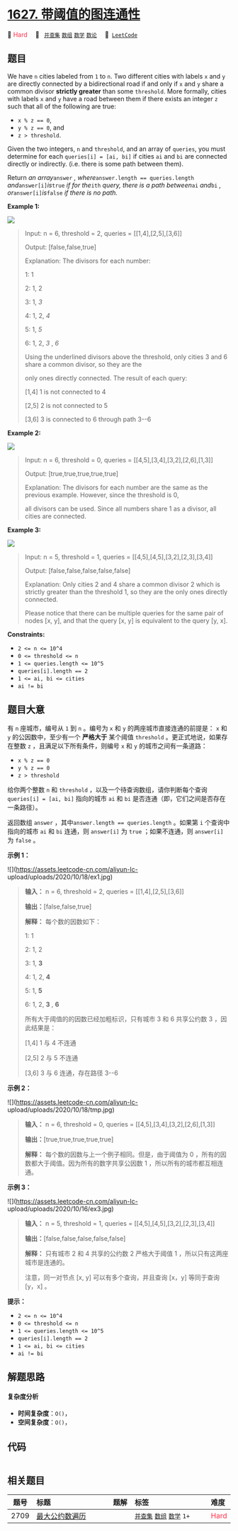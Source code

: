 # [1627. 带阈值的图连通性](https://leetcode.com/problems/graph-connectivity-with-threshold)

🔴 <font color=#ff334b>Hard</font>&emsp; 🔖&ensp; [`并查集`](/leetcode/outline/tag/union-find.md) [`数组`](/leetcode/outline/tag/array.md) [`数学`](/leetcode/outline/tag/math.md) [`数论`](/leetcode/outline/tag/number-theory.md)&emsp; 🔗&ensp;[`LeetCode`](https://leetcode.com/problems/graph-connectivity-with-threshold)

## 题目

We have `n` cities labeled from `1` to `n`. Two different cities with labels
`x` and `y` are directly connected by a bidirectional road if and only if `x`
and `y` share a common divisor **strictly greater** than some `threshold`.
More formally, cities with labels `x` and `y` have a road between them if
there exists an integer `z` such that all of the following are true:

  * `x % z == 0`,
  * `y % z == 0`, and
  * `z > threshold`.

Given the two integers, `n` and `threshold`, and an array of `queries`, you
must determine for each `queries[i] = [ai, bi]` if cities `ai` and `bi` are
connected directly or indirectly. (i.e. there is some path between them).

Return _an array_`answer` _, where_`answer.length == queries.length`
_and_`answer[i]`_is_`true` _if for the_`ith` _query, there is a path
between_`ai` _and_`bi` _, or_`answer[i]`_is_`false` _if there is no path._



**Example 1:**

![](https://assets.leetcode.com/uploads/2020/10/09/ex1.jpg)

> Input: n = 6, threshold = 2, queries = [[1,4],[2,5],[3,6]]
> 
> Output: [false,false,true]
> 
> Explanation: The divisors for each number:
> 
> 1:   1
> 
> 2:   1, 2
> 
> 3:   1, _3_
> 
> 4:   1, 2, _4_
> 
> 5:   1, _5_
> 
> 6:   1, 2, _3_ , _6_
> 
> Using the underlined divisors above the threshold, only cities 3 and 6 share a common divisor, so they are the
> 
> only ones directly connected. The result of each query:
> 
> [1,4]   1 is not connected to 4
> 
> [2,5]   2 is not connected to 5
> 
> [3,6]   3 is connected to 6 through path 3--6

**Example 2:**

![](https://assets.leetcode.com/uploads/2020/10/10/tmp.jpg)

> Input: n = 6, threshold = 0, queries = [[4,5],[3,4],[3,2],[2,6],[1,3]]
> 
> Output: [true,true,true,true,true]
> 
> Explanation: The divisors for each number are the same as the previous example. However, since the threshold is 0,
> 
> all divisors can be used. Since all numbers share 1 as a divisor, all cities are connected.

**Example 3:**

![](https://assets.leetcode.com/uploads/2020/10/17/ex3.jpg)

> Input: n = 5, threshold = 1, queries = [[4,5],[4,5],[3,2],[2,3],[3,4]]
> 
> Output: [false,false,false,false,false]
> 
> Explanation: Only cities 2 and 4 share a common divisor 2 which is strictly greater than the threshold 1, so they are the only ones directly connected.
> 
> Please notice that there can be multiple queries for the same pair of nodes [x, y], and that the query [x, y] is equivalent to the query [y, x].

**Constraints:**

  * `2 <= n <= 10^4`
  * `0 <= threshold <= n`
  * `1 <= queries.length <= 10^5`
  * `queries[i].length == 2`
  * `1 <= ai, bi <= cities`
  * `ai != bi`


## 题目大意

有 `n` 座城市，编号从 `1` 到 `n` 。编号为 `x` 和 `y` 的两座城市直接连通的前提是： `x` 和 `y` 的公因数中，至少有一个
**严格大于** 某个阈值 `threshold` 。更正式地说，如果存在整数 `z` ，且满足以下所有条件，则编号 `x` 和 `y`
的城市之间有一条道路：

  * `x % z == 0`
  * `y % z == 0`
  * `z > threshold`

给你两个整数 `n` 和 `threshold` ，以及一个待查询数组，请你判断每个查询` queries[i] = [ai, bi]` 指向的城市
`ai` 和 `bi` 是否连通（即，它们之间是否存在一条路径）。

返回数组 `answer` ，其中`answer.length == queries.length` 。如果第 `i` 个查询中指向的城市 `ai` 和
`bi` 连通，则 `answer[i]` 为 `true` ；如果不连通，则 `answer[i]` 为 `false` 。

**示例 1：**

![](https://assets.leetcode-cn.com/aliyun-lc-
upload/uploads/2020/10/18/ex1.jpg)

> 
> 
> 
> 
> 
> **输入：** n = 6, threshold = 2, queries = [[1,4],[2,5],[3,6]]
> 
> **输出：**[false,false,true]
> 
> **解释：** 每个数的因数如下：
> 
> 1:   1
> 
> 2:   1, 2
> 
> 3:   1, **3**
> 
> 4:   1, 2, **4**
> 
> 5:   1, **5**
> 
> 6:   1, 2, **3** , **6**
> 
> 所有大于阈值的的因数已经加粗标识，只有城市 3 和 6 共享公约数 3 ，因此结果是： 
> 
> [1,4]   1 与 4 不连通
> 
> [2,5]   2 与 5 不连通
> 
> [3,6]   3 与 6 连通，存在路径 3--6
> 
> 

**示例 2：**

![](https://assets.leetcode-cn.com/aliyun-lc-
upload/uploads/2020/10/18/tmp.jpg)

> 
> 
> 
> 
> 
> **输入：** n = 6, threshold = 0, queries = [[4,5],[3,4],[3,2],[2,6],[1,3]]
> 
> **输出：**[true,true,true,true,true]
> 
> **解释：** 每个数的因数与上一个例子相同。但是，由于阈值为 0 ，所有的因数都大于阈值。因为所有的数字共享公因数 1 ，所以所有的城市都互相连通。
> 
> 

**示例 3：**

![](https://assets.leetcode-cn.com/aliyun-lc-
upload/uploads/2020/10/16/ex3.jpg)

> 
> 
> 
> 
> 
> **输入：** n = 5, threshold = 1, queries = [[4,5],[4,5],[3,2],[2,3],[3,4]]
> 
> **输出：**[false,false,false,false,false]
> 
> **解释：** 只有城市 2 和 4 共享的公约数 2 严格大于阈值 1 ，所以只有这两座城市是连通的。
> 
> 注意，同一对节点 [x, y] 可以有多个查询，并且查询 [x，y] 等同于查询 [y，x] 。
> 
> 

**提示：**

  * `2 <= n <= 10^4`
  * `0 <= threshold <= n`
  * `1 <= queries.length <= 10^5`
  * `queries[i].length == 2`
  * `1 <= ai, bi <= cities`
  * `ai != bi`


## 解题思路

#### 复杂度分析

- **时间复杂度**：`O()`，
- **空间复杂度**：`O()`，

## 代码

```javascript

```

## 相关题目

<!-- prettier-ignore -->
| 题号 | 标题 | 题解 | 标签 | 难度 |
| :------: | :------ | :------: | :------ | :------ |
| 2709 | [最大公约数遍历](https://leetcode.com/problems/greatest-common-divisor-traversal) |  |  [`并查集`](/leetcode/outline/tag/union-find.md) [`数组`](/leetcode/outline/tag/array.md) [`数学`](/leetcode/outline/tag/math.md) `1+` | <font color=#ff334b>Hard</font> |

<style>
.blue {
    background-color: #096dd9;
    padding: 0.25rem 0.5rem;
    margin: 0;
    font-size: 0.85em;
    border-radius: 3px;
    color: white;
    font-weight: 500;
}
table th:first-of-type { width: 10%; }
table th:nth-of-type(2) { width: 35%; }
table th:nth-of-type(3) { width: 10%; }
table th:nth-of-type(4) { width: 35%; }
table th:nth-of-type(5) { width: 10%; }
</style>
